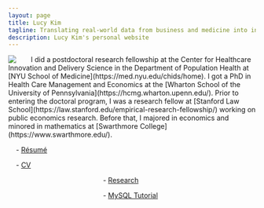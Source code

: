 ```yaml
---
layout: page
title: Lucy Kim
tagline: Translating real-world data from business and medicine into insights
description: Lucy Kim's personal website
---
```


<img style="float: left; padding-right: 30px;" src="http://lucy-kim.github.io/profile_mar2016.jpg">
I did a postdoctoral research fellowship at the Center for Healthcare Innovation and Delivery Science in the Department of Population Health at [NYU School of Medicine](https://med.nyu.edu/chids/home). I got a PhD in Health Care Management and Economics at the [Wharton School of the University of Pennsylvania](https://hcmg.wharton.upenn.edu/). Prior to entering the doctoral program, I was a research fellow at [Stanford Law School](https://law.stanford.edu/empirical-research-fellowship/) working on public economics research. Before that, I majored in economics and minored in mathematics at [Swarthmore College](https://www.swarthmore.edu/).

&nbsp;&nbsp;&nbsp;&nbsp;- [Résumé](https://www.dropbox.com/s/hojd2bmxqj52rlg/LucyKim-Resume.pdf?dl=0)

&nbsp;&nbsp;&nbsp;&nbsp;- [CV](https://www.dropbox.com/s/t5bd6sb27eu3kvk/LucyKim-cv.pdf?dl=0)

&nbsp;&nbsp;&nbsp;&nbsp;&nbsp;&nbsp;&nbsp;&nbsp;&nbsp;&nbsp;&nbsp;&nbsp;&nbsp;&nbsp;&nbsp;&nbsp;&nbsp;&nbsp;&nbsp;&nbsp;&nbsp;&nbsp;&nbsp;&nbsp;&nbsp;&nbsp;&nbsp;&nbsp;&nbsp;&nbsp;&nbsp;&nbsp;&nbsp;&nbsp;&nbsp;&nbsp;&nbsp;&nbsp;&nbsp;&nbsp;&nbsp;&nbsp;&nbsp;&nbsp;&nbsp;&nbsp;&nbsp;&nbsp;&nbsp;- [Research](pages/research.html)

&nbsp;&nbsp;&nbsp;&nbsp;&nbsp;&nbsp;&nbsp;&nbsp;&nbsp;&nbsp;&nbsp;&nbsp;&nbsp;&nbsp;&nbsp;&nbsp;&nbsp;&nbsp;&nbsp;&nbsp;&nbsp;&nbsp;&nbsp;&nbsp;&nbsp;&nbsp;&nbsp;&nbsp;&nbsp;&nbsp;&nbsp;&nbsp;&nbsp;&nbsp;&nbsp;&nbsp;&nbsp;&nbsp;&nbsp;&nbsp;&nbsp;&nbsp;&nbsp;&nbsp;&nbsp;&nbsp;&nbsp;&nbsp;&nbsp;- [MySQL Tutorial](pages/learn-mySQL.html)
